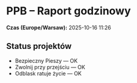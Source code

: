 # PPB – Raport godzinowy
**Czas (Europe/Warsaw):** 2025-10-16 11:26

## Status projektów
- Bezpieczny Pieszy — OK
- Zwolnij przy przejściu — OK
- Odblask ratuje życie — OK

